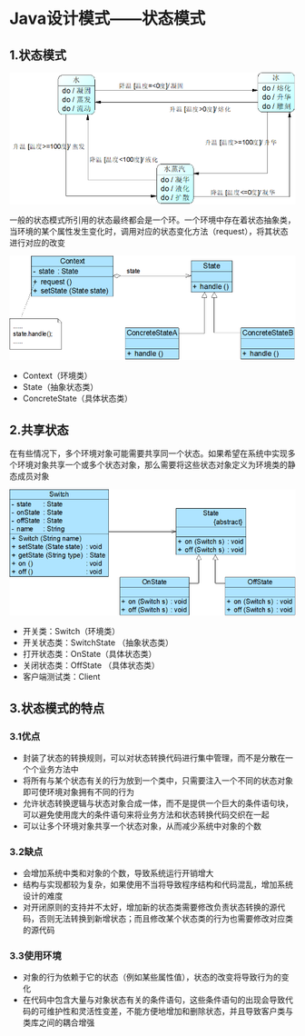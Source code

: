 # Java设计模式——状态模式

## 1.状态模式

![image-20211212172721846](image-20211212172721846.png)

一般的状态模式所引用的状态最终都会是一个环。一个环境中存在着状态抽象类，当环境的某个属性发生变化时，调用对应的状态变化方法（request），将其状态进行对应的改变

![image-20211212172546844](image-20211212172546844.png)

- Context（环境类）
- State（抽象状态类）
- ConcreteState（具体状态类）

## 2.共享状态

在有些情况下，多个环境对象可能需要共享同一个状态。如果希望在系统中实现多个环境对象共享一个或多个状态对象，那么需要将这些状态对象定义为环境类的静态成员对象

![image-20211212173147213](image-20211212173147213.png)

- 开关类：Switch（环境类）
- 开关状态类：SwitchState （抽象状态类）
- 打开状态类：OnState（具体状态类）
- 关闭状态类：OffState （具体状态类）
- 客户端测试类：Client

## 3.状态模式的特点

### 3.1优点

- 封装了状态的转换规则，可以对状态转换代码进行集中管理，而不是分散在一个个业务方法中
- 将所有与某个状态有关的行为放到一个类中，只需要注入一个不同的状态对象即可使环境对象拥有不同的行为
- 允许状态转换逻辑与状态对象合成一体，而不是提供一个巨大的条件语句块，可以避免使用庞大的条件语句来将业务方法和状态转换代码交织在一起
- 可以让多个环境对象共享一个状态对象，从而减少系统中对象的个数

### 3.2缺点

- 会增加系统中类和对象的个数，导致系统运行开销增大
- 结构与实现都较为复杂，如果使用不当将导致程序结构和代码混乱，增加系统设计的难度
- 对开闭原则的支持并不太好，增加新的状态类需要修改负责状态转换的源代码，否则无法转换到新增状态；而且修改某个状态类的行为也需要修改对应类的源代码

### 3.3使用环境

- 对象的行为依赖于它的状态（例如某些属性值），状态的改变将导致行为的变化
- 在代码中包含大量与对象状态有关的条件语句，这些条件语句的出现会导致代码的可维护性和灵活性变差，不能方便地增加和删除状态，并且导致客户类与类库之间的耦合增强

